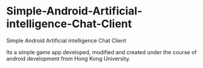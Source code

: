 # Simple-Android-Artificial-intelligence-Chat-Client
Simple Android Artificial intelligence Chat Client

Its a simple game app developed, modified and created under the course of android development from Hong Kong University.
